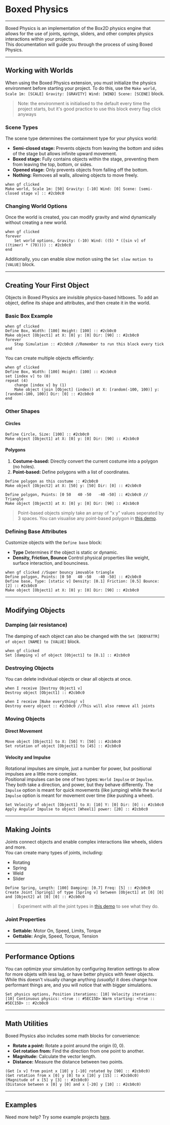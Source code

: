 # Boxed Physics
<!-- Based on https://p7scratchextensions.pages.dev/ext/BoxedPhysics/doc.md but re-worked to be compatable with normal markdown parsers -->
---

Boxed Physics is an implementation of the Box2D physics engine that allows for the use of joints, springs, sliders, and other complex physics interactions within your projects. <br>
This documentation will guide you through the process of using Boxed Physics.

---

## Working with Worlds
When using the Boxed Physics extension, you must initialize the physics environment before starting your project. To do this, use the `Make world, Scale 1m: [SCALE] Gravity: [GRAVITY] Wind: [WIND] Scene: [SCENE]` block.

> Note: the environment is initialised to the default every time the project starts, but it's good practice to use this block every flag click anyways

### Scene Types
The scene type determines the containment type for your physics world:
- **Semi-closed stage:** Prevents objects from leaving the bottom and sides of the stage but allows infinite upward movement.
- **Boxed stage:** Fully contains objects within the stage, preventing them from leaving the top, bottom, or sides.
- **Opened stage:** Only prevents objects from falling off the bottom.
- **Nothing:** Removes all walls, allowing objects to move freely.

```scratch
when gf clicked
Make world, Scale 1m: [50] Gravity: [-10] Wind: [0] Scene: [semi-closed stage v] :: #2cb0c0
```

### Changing World Options
Once the world is created, you can modify gravity and wind dynamically without creating a new world.

```scratch
when gf clicked
forever
    Set world options, Gravity: (-10) Wind: ((5) * ([sin v] of ((timer) * (70)))) :: #2cb0c0
end
```

Additionally, you can enable slow motion using the `Set slow motion to [VALUE]` block.

---

## Creating Your First Object
Objects in Boxed Physics are invisible physics-based hitboxes. To add an object, define its shape and attributes, and then create it in the world.

### Basic Box Example
```scratch
when gf clicked
Dеfine Box, Width: [100] Height: [100] :: #2cb0c0
Make object [Object1] at X: [0] y: [0] Dir: [90] :: #2cb0c0
forever
    Step Simulation :: #2cb0c0 //Remember to run this block every tick
end
```

You can create multiple objects efficiently:
```scratch
when gf clicked
Dеfine Box, Width: [100] Height: [100] :: #2cb0c0
set [index v] to (0)
repeat (4)
    change [index v] by (1)
    Make object (join [Object] (index)) at X: [random(-100, 100)] y: [random(-100, 100)] Dir: [0] :: #2cb0c0
end
```

### Other Shapes

#### Circles
```scratch
Dеfine Circle, Size: [100] :: #2cb0c0
Make object [Object1] at X: [0] y: [0] Dir: [90] :: #2cb0c0
```

#### Polygons
1. **Costume-based:** Directly convert the current costume into a polygon (no holes).
2. **Point-based:** Define polygons with a list of coordinates.

```scratch
Dеfine polygon as this costume :: #2cb0c0
Make object [Object2] at X: [50] y: [50] Dir: [0] :: #2cb0c0

Dеfine polygon, Points: [0 50   40 -50   -40 -50] :: #2cb0c0 // Triangle
Make object [Object3] at X: [0] y: [0] Dir: [90] :: #2cb0c0
```

<!-- this is meant to be a player embed, but I don't think I'm allowed to do that here -->
> Point-based objects simply take an array of "x y" values seperated by 3 spaces. You can visualise any point-based polygon in [this demo](https://p7scratchextensions.pages.dev/view/demo?p=%2Fext%2FBoxedPhysics%2Fexamples%2FBoxedPhysics%20point%20render%20system.pmp).

### Defining Base Attributes
Customize objects with the `Define base` block:
- **Type** Determines if the object is static or dynamic.
- **Density, Friction, Bounce** Control physical properties like weight, surface interaction, and bounciness.

```scratch
when gf clicked //Super bouncy imovable triangle
Dеfine polygon, Points: [0 50   40 -50   -40 -50] :: #2cb0c0
Dеfine base, Type: [static v] Density: [0.1] Friction: [0.5] Bounce: [2] :: #2cb0c0
Make object [Object1] at X: [0] y: [0] Dir: [90] :: #2cb0c0
```

---

## Modifying Objects

### Damping (air resistance)
The damping of each object can also be changed with the `Set [BODYATTR] of object [NAME] to [VALUE]` block.

```scratch
when gf clicked
Set [damping v] of object [Object1] to [0.1] :: #2cb0c0
```

### Destroying Objects
You can delete individual objects or clear all objects at once.
```scratch
when I receive [Destroy Object1 v]
Destroy object [Object1] :: #2cb0c0

when I receive [Nuke everything! v]
Destroy every object :: #2cb0c0 //This will also remove all joints
```

### Moving Objects

#### Direct Movement
```scratch
Move object [Object1] to X: [50] Y: [50] :: #2cb0c0
Set rotation of object [Object1] to [45] :: #2cb0c0
```

#### Velocity and Impulse
Rotational impulses are simple, just a number for power, but positional impulses are a little more complex. <br>
Positional impulses can be one of two types: `World Impulse` or `Impulse`.
They both take a direction, and power, but they behave differently.
The `Impulse` option is meant for quick movements (like jumping)
while the `World Impulse` option is meant for movement over time (like pushing a wheel).

```scratch
Set Velocity of object [Object1] to X: [10] Y: [0] Dir: [0] :: #2cb0c0
Apply Angular Impulse to object [Wheel1] power: [20] :: #2cb0c0
```

---

## Making Joints
Joints connect objects and enable complex interactions like wheels, sliders and more. <br>
You can create many types of joints, including:

- Rotating
- Spring
- Weld
- Slider


```scratch
Dеfine Spring, Length: [100] Damping: [0.7] Freq: [5] :: #2cb0c0
Create Joint [Spring1] of type [Spring v] between [Object1] at [0] [0] and [Object2] at [0] [0] :: #2cb0c0
```

<!-- This is also meant to be an embed-->
> Experiment with all the joint types in [this demo](https://studio.penguinmod.com/fullscreen.html?project_url=https://p7scratchextensions.pages.dev/ext/BoxedPhysics/examples/Joints.pmp) to see what they do.

### Joint Properties
- **Settable:** Motor On, Speed, Limits, Torque
- **Gettable:** Angle, Speed, Torque, Tension

---

## Performance Options
You can optimize your simulation by configuring iteration settings to allow for more objets with less lag, or have better physics with fewer objects. <br>
While this doesn't visually change anything _(usually)_ it does change how performant things are, and you will notice that with bigger simulations.

```scratch
Set physics options, Position iterations: [10] Velocity iterations: [10] Continuous physics: <true :: #5EC15D> Warm starting: <true :: #5EC15D> :: #2cb0c0
```

---

## Math Utilities
Boxed Physics also includes some math blocks for convenience:
- **Rotate a point:** Rotate a point around the origin (0, 0).
- **Get rotation from:** Find the direction from one point to another.
- **Magnitude:** Calculate the vector length.
- **Distance:** Measure the distance between two points.

```scratch
(Get [x v] from point x [10] y [-10] rotated by [90] :: #2cb0c0)
(Get rotation from x [0] y [0] to x [10] y [15] :: #2cb0c0)
(Magnitude of x [5] y [3] :: #2cb0c0)
(Distance between x [0] y [0] and x [-20] y [10] :: #2cb0c0)
```

---

## Examples
Need more help?
Try some example projects [here](https://p7scratchextensions.pages.dev/ext/BoxedPhysics/examples).
